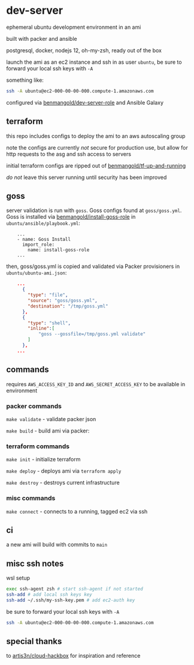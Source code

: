 # dev-server

ephemeral ubuntu development environment in an ami

built with packer and ansible

postgresql, docker, nodejs 12, oh-my-zsh, ready out of the box

launch the ami as an ec2 instance and ssh in as user `ubuntu`, be sure to forward your local ssh keys with `-A`

something like:

```bash
ssh -A ubuntu@ec2-000-00-00-000.compute-1.amazonaws.com

```

configured via [benmangold/dev-server-role](https://github.com/benmangold/dev-server-role) and Ansible Galaxy

## terraform

this repo includes configs to deploy the ami to an aws autoscaling group

note the configs are currently _not_ secure for production use, but allow for http requests to the asg and ssh access to servers

initial terraform configs are ripped out of [benmangold/tf-up-and-running](https://github.com/benmangold/tf-up-and-running)

_do not_ leave this server running until security has been improved

## goss

server validation is run with `goss`.  Goss configs found at `goss/goss.yml`.  Goss is installed via [benmangold/install-goss-role](https://github.com/benmangold/install-goss-role) in `ubuntu/ansible/playbook.yml`:

```ansible
    ...
    - name: Goss Install
      import_role:
        name: install-goss-role
    ...
```

then, goss/goss.yml is copied and validated via Packer provisioners in `ubuntu/ubuntu-ami.json`:

```json
    ...
      {
        "type": "file",
        "source": "goss/goss.yml",
        "destination": "/tmp/goss.yml"
      },
      {
        "type": "shell",
        "inline":[
            "goss --gossfile=/tmp/goss.yml validate"
        ]
      },
    ...

```

## commands

requires `AWS_ACCESS_KEY_ID`  and `AWS_SECRET_ACCESS_KEY` to be available in environment

### packer commands

`make validate` - validate packer json

`make build` - build ami via packer: 

### terraform commands

`make init` - initialize terraform

`make deploy` - deploys ami via `terraform apply`

`make destroy` - destroys current infrastructure

### misc commands

`make connect` - connects to a running, tagged ec2 via ssh

## ci

a new ami will build with commits to `main`

## misc ssh notes

wsl setup

```bash
exec ssh-agent zsh # start ssh-agent if not started
ssh-add # add local ssh keys key
ssh-add ~/.ssh/my-ssh-key.pem # add ec2-auth key
```

be sure to forward your local ssh keys with `-A`

```bash
ssh -A ubuntu@ec2-000-00-00-000.compute-1.amazonaws.com

```

## special thanks

to [artis3n/cloud-hackbox](https://github.com/artis3n/cloud-hackbox) for inspiration and reference
